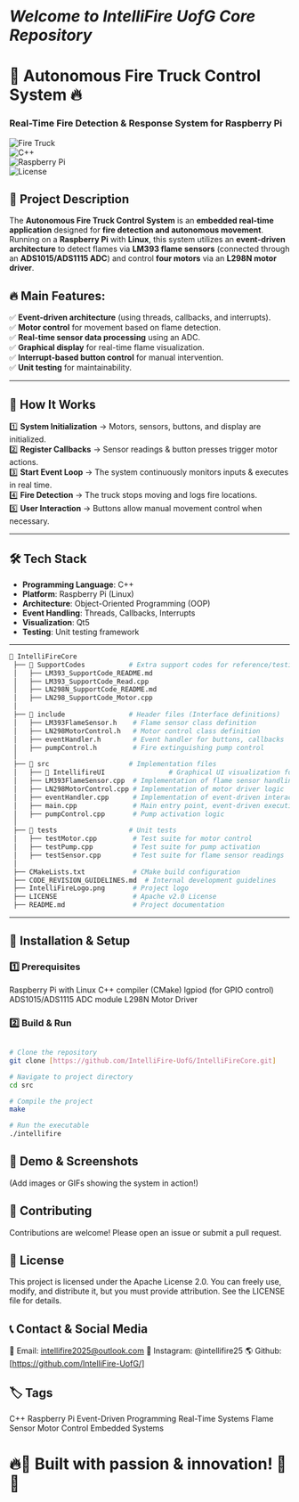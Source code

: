 # _**Welcome to IntelliFire UofG Core Repository**_
# 🚒 Autonomous Fire Truck Control System 🔥  

### **Real-Time Fire Detection & Response System for Raspberry Pi**  

![Fire Truck](https://img.shields.io/badge/Project-Embedded%20System-blue.svg)  
![C++](https://img.shields.io/badge/Language-C%2B%2B-red.svg)  
![Raspberry Pi](https://img.shields.io/badge/Platform-Raspberry%20Pi-green.svg)  
![License](https://img.shields.io/badge/License-Apache%202.0-lightgrey.svg)  

## 📌 **Project Description**  
The **Autonomous Fire Truck Control System** is an **embedded real-time application** designed for **fire detection and autonomous movement**. Running on a **Raspberry Pi** with **Linux**, this system utilizes an **event-driven architecture** to detect flames via **LM393 flame sensors** (connected through an **ADS1015/ADS1115 ADC**) and control **four motors** via an **L298N motor driver**.  

## 🔥 **Main Features:**  
✅ **Event-driven architecture** (using threads, callbacks, and interrupts).  
✅ **Motor control** for movement based on flame detection.  
✅ **Real-time sensor data processing** using an ADC.  
✅ **Graphical display** for real-time flame visualization.  
✅ **Interrupt-based button control** for manual intervention.  
✅ **Unit testing** for maintainability.  

---

## 🚀 **How It Works**  
1️⃣ **System Initialization** → Motors, sensors, buttons, and display are initialized.  
2️⃣ **Register Callbacks** → Sensor readings & button presses trigger motor actions.  
3️⃣ **Start Event Loop** → The system continuously monitors inputs & executes in real time.  
4️⃣ **Fire Detection** → The truck stops moving and logs fire locations.  
5️⃣ **User Interaction** → Buttons allow manual movement control when necessary.  

---

## 🛠 **Tech Stack**  
- **Programming Language**: C++  
- **Platform**: Raspberry Pi (Linux)  
- **Architecture**: Object-Oriented Programming (OOP)  
- **Event Handling**: Threads, Callbacks, Interrupts  
- **Visualization**: Qt5  
- **Testing**: Unit testing framework  

---
```bash
📂 IntelliFireCore
 ├── 📂 SupportCodes           # Extra support codes for reference/testing
 │   ├── LM393_SupportCode_README.md
 │   ├── LM393_SupportCode_Read.cpp
 │   ├── LN298N_SupportCode_README.md
 │   ├── LN298_SupportCode_Motor.cpp
 │
 ├── 📂 include                # Header files (Interface definitions)
 │   ├── LM393FlameSensor.h    # Flame sensor class definition
 │   ├── LN298MotorControl.h   # Motor control class definition
 │   ├── eventHandler.h        # Event handler for buttons, callbacks
 │   ├── pumpControl.h         # Fire extinguishing pump control
 │
 ├── 📂 src                    # Implementation files
 │   ├── 📂 IntellifireUI                # Graphical UI visualization for sensor data
 │   ├── LM393FlameSensor.cpp  # Implementation of flame sensor handling
 │   ├── LN298MotorControl.cpp # Implementation of motor driver logic
 │   ├── eventHandler.cpp      # Implementation of event-driven interactions
 │   ├── main.cpp              # Main entry point, event-driven execution
 │   ├── pumpControl.cpp       # Pump activation logic
 │
 ├── 📂 tests                  # Unit tests
 │   ├── testMotor.cpp         # Test suite for motor control
 │   ├── testPump.cpp          # Test suite for pump activation
 │   ├── testSensor.cpp        # Test suite for flame sensor readings
 │
 ├── CMakeLists.txt            # CMake build configuration
 ├── CODE_REVISION_GUIDELINES.md  # Internal development guidelines
 ├── IntelliFireLogo.png       # Project logo
 ├── LICENSE                   # Apache v2.0 License
 ├── README.md                 # Project documentation
```
---

## 🚦 **Installation & Setup**
### 1️⃣ Prerequisites
Raspberry Pi with Linux
C++ compiler (CMake)
lgpiod (for GPIO control)
ADS1015/ADS1115 ADC module
L298N Motor Driver
### 2️⃣ Build & Run
```bash

# Clone the repository
git clone [https://github.com/IntelliFire-UofG/IntelliFireCore.git]

# Navigate to project directory
cd src

# Compile the project
make

# Run the executable
./intellifire

```

## 📸 **Demo & Screenshots**
(Add images or GIFs showing the system in action!)

## 🤝 **Contributing**
Contributions are welcome! Please open an issue or submit a pull request.

## 📜 **License**
This project is licensed under the Apache License 2.0.
You can freely use, modify, and distribute it, but you must provide attribution.
See the LICENSE file for details.

## 📞 **Contact & Social Media**
📧 Email: intellifire2025@outlook.com
💼 Instagram: @intellifire25
🌎 Github: [https://github.com/IntelliFire-UofG/]

## 🏷️ **Tags**

C++ Raspberry Pi Event-Driven Programming Real-Time Systems Flame Sensor Motor Control Embedded Systems

# 🔥🚒 Built with passion & innovation! 🚒🔥
